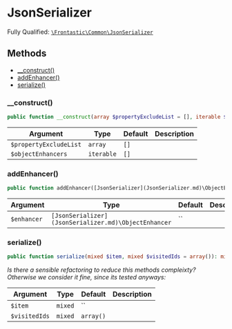 #  JsonSerializer

Fully Qualified: [`\Frontastic\Common\JsonSerializer`](../../src/php/JsonSerializer.php)




## Methods

* [__construct()](#construct)
* [addEnhancer()](#addEnhancer)
* [serialize()](#serialize)


### __construct()


```php
public function __construct(array $propertyExcludeList = [], iterable $objectEnhancers = []): mixed
```






Argument|Type|Default|Description
--------|----|-------|-----------
`$propertyExcludeList`|`array`|`[]`|
`$objectEnhancers`|`iterable`|`[]`|

### addEnhancer()


```php
public function addEnhancer([JsonSerializer](JsonSerializer.md)\ObjectEnhancer $enhancer): void
```






Argument|Type|Default|Description
--------|----|-------|-----------
`$enhancer`|`[JsonSerializer](JsonSerializer.md)\ObjectEnhancer`|``|

### serialize()


```php
public function serialize(mixed $item, mixed $visitedIds = array()): mixed
```


*Is there a sensible refactoring to reduce this methods compleixty?
Otherwise we consider it fine, since its tested anyways:*



Argument|Type|Default|Description
--------|----|-------|-----------
`$item`|`mixed`|``|
`$visitedIds`|`mixed`|`array()`|

